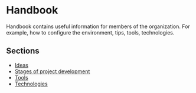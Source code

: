# Handbook

Handbook contains useful information for members of the organization. For example, how to configure the environment, tips, tools, technologies.


## Sections

- [Ideas](ideas.md)
- [Stages of project development](stages.md)
- [Tools](tools.md)
- [Technologies](technologies.md)
